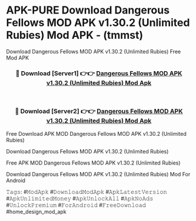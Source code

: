 # APK-PURE Download Dangerous Fellows MOD APK v1.30.2 (Unlimited Rubies) Mod APK - (tmmst)
Download Dangerous Fellows MOD APK v1.30.2 (Unlimited Rubies) Free Mod APK

<div align="center">
<h3>🔴 Download [Server1] 👉👉 <a href="https://apk-comot.site?title=Dangerous_Fellows_MOD_APK_v1.30.2_(Unlimited_Rubies)">Dangerous Fellows MOD APK v1.30.2 (Unlimited Rubies) Mod Apk</a></h3><br>

<h3>🔴 Download [Server2] 👉👉 <a href="https://apk-comot.site?title=Dangerous_Fellows_MOD_APK_v1.30.2_(Unlimited_Rubies)">Dangerous Fellows MOD APK v1.30.2 (Unlimited Rubies) Mod Apk</a></h3>
</div>


Free Download APK MOD Dangerous Fellows MOD APK v1.30.2 (Unlimited Rubies)

Download Dangerous Fellows MOD APK v1.30.2 (Unlimited Rubies) 

Free APK MOD Dangerous Fellows MOD APK v1.30.2 (Unlimited Rubies) 

Download Dangerous Fellows MOD APK v1.30.2 (Unlimited Rubies) Mod For Android

𝚃𝚊𝚐𝚜: #𝙼𝚘𝚍𝙰𝚙𝚔 #𝙳𝚘𝚠𝚗𝚕𝚘𝚊𝚍𝙼𝚘𝚍𝙰𝚙𝚔 #𝙰𝚙𝚔𝙻𝚊𝚝𝚎𝚜𝚝𝚅𝚎𝚛𝚜𝚒𝚘𝚗 #𝙰𝚙𝚔𝚄𝚗𝚕𝚒𝚖𝚒𝚝𝚎𝚍𝙼𝚘𝚗𝚎𝚢 #𝙰𝚙𝚔𝚄𝚗𝚕𝚘𝚌𝚔𝙰𝚕𝚕 #𝙰𝚙𝚔𝙽𝚘𝙰𝚍𝚜 #𝚄𝚗𝚕𝚘𝚌𝚔𝙿𝚛𝚎𝚖𝚒𝚞𝚖 #𝙵𝚘𝚛𝙰𝚗𝚍𝚛𝚘𝚒𝚍 #𝙵𝚛𝚎𝚎𝙳𝚘𝚠𝚗𝚕𝚘𝚊𝚍 #home_design_mod_apk